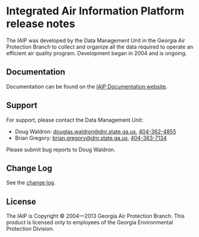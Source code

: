 Integrated Air Information Platform release notes
=================================================

The IAIP was developed by the Data Management Unit in the Georgia Air Protection Branch to collect and organize all the data required to operate an efficient air quality program. Development began in 2004 and is ongoing.


Documentation
-------------

Documentation can be found on the [IAIP Documentation website](https://sites.google.com/site/iaipdocs/).


Support
-------

For support, please contact the Data Management Unit:

+ Doug Waldron: [douglas.waldron@dnr.state.ga.us](mailto:douglas.waldron@dnr.state.ga.us), [404-362-4855](tel:404-362-4855)
+ Brian Gregory: [brian.gregory@dnr.state.ga.us](mailto:brian.gregory@dnr.state.ga.us), [404-363-7134](tel:404-363-7134)

Please submit bug reports to Doug Waldron.


Change Log
----------

See the [change log](CHANGELOG.html).


License
-------

The IAIP is Copyright © 2004—2013 Georgia Air Protection Branch. This product is licensed only to employees of the Georgia Environmental Protection Division.
